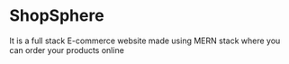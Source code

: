 # ShopSphere
It is a full stack E-commerce website made using MERN stack where you can order your products online 
